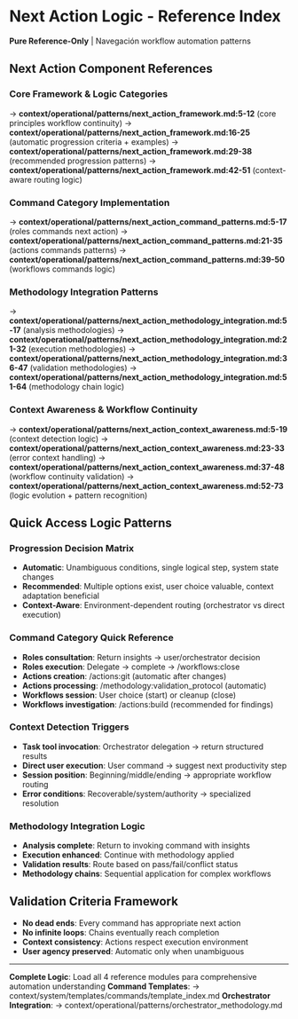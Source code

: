 # Next Action Logic - Reference Index

**Pure Reference-Only** | Navegación workflow automation patterns

## Next Action Component References

### Core Framework & Logic Categories
→ **context/operational/patterns/next_action_framework.md:5-12** (core principles workflow continuity)
→ **context/operational/patterns/next_action_framework.md:16-25** (automatic progression criteria + examples)
→ **context/operational/patterns/next_action_framework.md:29-38** (recommended progression patterns)
→ **context/operational/patterns/next_action_framework.md:42-51** (context-aware routing logic)

### Command Category Implementation
→ **context/operational/patterns/next_action_command_patterns.md:5-17** (roles commands next action)
→ **context/operational/patterns/next_action_command_patterns.md:21-35** (actions commands patterns)
→ **context/operational/patterns/next_action_command_patterns.md:39-50** (workflows commands logic)

### Methodology Integration Patterns  
→ **context/operational/patterns/next_action_methodology_integration.md:5-17** (analysis methodologies)
→ **context/operational/patterns/next_action_methodology_integration.md:21-32** (execution methodologies)
→ **context/operational/patterns/next_action_methodology_integration.md:36-47** (validation methodologies)
→ **context/operational/patterns/next_action_methodology_integration.md:51-64** (methodology chain logic)

### Context Awareness & Workflow Continuity
→ **context/operational/patterns/next_action_context_awareness.md:5-19** (context detection logic)
→ **context/operational/patterns/next_action_context_awareness.md:23-33** (error context handling)
→ **context/operational/patterns/next_action_context_awareness.md:37-48** (workflow continuity validation)
→ **context/operational/patterns/next_action_context_awareness.md:52-73** (logic evolution + pattern recognition)

## Quick Access Logic Patterns

### Progression Decision Matrix
- **Automatic**: Unambiguous conditions, single logical step, system state changes
- **Recommended**: Multiple options exist, user choice valuable, context adaptation beneficial
- **Context-Aware**: Environment-dependent routing (orchestrator vs direct execution)

### Command Category Quick Reference
- **Roles consultation**: Return insights → user/orchestrator decision
- **Roles execution**: Delegate → complete → /workflows:close 
- **Actions creation**: /actions:git (automatic after changes)
- **Actions processing**: /methodology:validation_protocol (automatic)
- **Workflows session**: User choice (start) or cleanup (close)
- **Workflows investigation**: /actions:build (recommended for findings)

### Context Detection Triggers
- **Task tool invocation**: Orchestrator delegation → return structured results
- **Direct user execution**: User command → suggest next productivity step
- **Session position**: Beginning/middle/ending → appropriate workflow routing
- **Error conditions**: Recoverable/system/authority → specialized resolution

### Methodology Integration Logic
- **Analysis complete**: Return to invoking command with insights
- **Execution enhanced**: Continue with methodology applied
- **Validation results**: Route based on pass/fail/conflict status
- **Methodology chains**: Sequential application for complex workflows

## Validation Criteria Framework
- **No dead ends**: Every command has appropriate next action
- **No infinite loops**: Chains eventually reach completion
- **Context consistency**: Actions respect execution environment
- **User agency preserved**: Automatic only when unambiguous

---
**Complete Logic**: Load all 4 reference modules para comprehensive automation understanding
**Command Templates**: → context/system/templates/commands/template_index.md
**Orchestrator Integration**: → context/operational/patterns/orchestrator_methodology.md